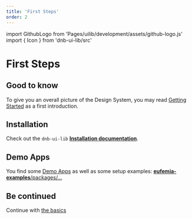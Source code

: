 ```yaml
---
title: 'First Steps'
order: 2
---
```


import GithubLogo from 'Pages/uilib/development/assets/github-logo.js'
import { Icon } from 'dnb-ui-lib/src'

# First Steps

## Good to know

To give you an overall picture of the Design System, you may read [Getting Started](/uilib/getting-started) as a first introduction.

## Installation

Check out the `dnb-ui-lib` **[Installation documentation](/uilib/usage/#installation)**.

## Demo Apps

You find some [Demo Apps](/uilib/getting-started/demos) as well as some setup examples: [<Icon icon={GithubLogo} size="default" /> **eufemia-examples**/packages/...](https://github.com/dnbexperience/eufemia-examples/tree/master/packages)

## Be continued

Continue with [the basics](/uilib/usage/first-steps/the-basics)

